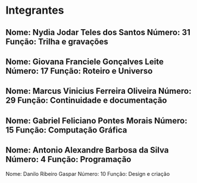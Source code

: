 # Integrantes

Nome: Nydia Jodar Teles dos Santos
Número: 31
Função: Trilha e gravações
---
Nome: Giovana Franciele Gonçalves Leite
Número: 17
Função: Roteiro e Universo
---
Nome: Marcus Vinicius Ferreira Oliveira
Número: 29
Função: Continuidade e documentação
---
Nome: Gabriel Feliciano Pontes Morais
Número: 15
Função: Computação Gráfica
---
Nome: Antonio Alexandre Barbosa da Silva
Número: 4
Função: Programação
---
Nome: Danilo Ribeiro Gaspar
Número: 10
Função: Design e criação